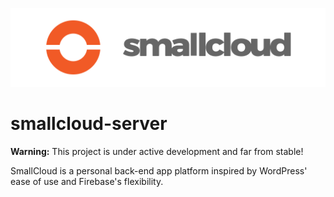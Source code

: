 ![logo](https://raw.githubusercontent.com/smallcore/smallcloud-server/master/smallcloud-logo.png)
# smallcloud-server

**Warning:** This project is under active development and far from stable!

SmallCloud is a personal back-end app platform inspired by WordPress' ease of use and Firebase's flexibility.

